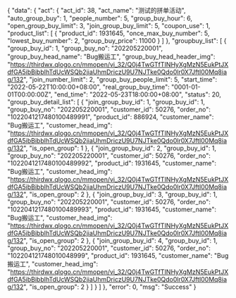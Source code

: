 <!-- 拼团明细： -->
{
 "data": {
  "act": {
   "act_id": 38,
   "act_name": "测试的拼单活动",
   "auto_group_buy": 1,
   "people_number": 5,
   "group_buy_hour": 6,
   "open_group_buy_limit": 3,
   "join_group_buy_limit": 5,
   "coupon_use": 1,
   "product_list": [
    {
     "product_id": 1931645,
     "once_max_buy_number": 5,
     "lowest_buy_number": 2,
     "group_buy_price": 11000
    }
   ]
  },
  "groupbuy_list": [
   {
    "group_buy_id": 1,
    "group_buy_no": "202205220001",
    "group_buy_head_name": "Bug搬运工",
    "group_buy_head_header_img": "https://thirdwx.qlogo.cn/mmopen/vi_32/Q0j4TwGTfTINHyXgMzN5EukPtJXdfGA5ibBibbIhTdUcWSQb2jiaUhmDriczU9U7NJTke0Qdo0lr0X7JftI00Mq8iag/132",
    "join_number_limit": 2,
    "group_buy_people_limit": 5,
    "start_time": "2022-05-22T10:00:00+08:00",
    "real_group_buy_time": "0001-01-01T00:00:00Z",
    "end_time": "2022-05-23T18:00:00+08:00",
    "status": 20,
    "group_buy_detail_list": [
     {
      "join_group_buy_id": 1,
      "group_buy_id": 1,
      "group_buy_no": "202205220001",
      "customer_id": 50276,
      "order_no": "1022041217480100489991",
      "product_id": 886924,
      "customer_name": "Bug搬运工",
      "customer_head_img": "https://thirdwx.qlogo.cn/mmopen/vi_32/Q0j4TwGTfTINHyXgMzN5EukPtJXdfGA5ibBibbIhTdUcWSQb2jiaUhmDriczU9U7NJTke0Qdo0lr0X7JftI00Mq8iag/132",
      "is_open_group": 1
     },
     {
      "join_group_buy_id": 2,
      "group_buy_id": 1,
      "group_buy_no": "202205220001",
      "customer_id": 50276,
      "order_no": "1022041217480100489992",
      "product_id": 1931645,
      "customer_name": "Bug搬运工",
      "customer_head_img": "https://thirdwx.qlogo.cn/mmopen/vi_32/Q0j4TwGTfTINHyXgMzN5EukPtJXdfGA5ibBibbIhTdUcWSQb2jiaUhmDriczU9U7NJTke0Qdo0lr0X7JftI00Mq8iag/132",
      "is_open_group": 2
     },
     {
      "join_group_buy_id": 3,
      "group_buy_id": 1,
      "group_buy_no": "202205220001",
      "customer_id": 50276,
      "order_no": "1022041217480100489993",
      "product_id": 1931645,
      "customer_name": "Bug搬运工",
      "customer_head_img": "https://thirdwx.qlogo.cn/mmopen/vi_32/Q0j4TwGTfTINHyXgMzN5EukPtJXdfGA5ibBibbIhTdUcWSQb2jiaUhmDriczU9U7NJTke0Qdo0lr0X7JftI00Mq8iag/132",
      "is_open_group": 2
     },
     {
      "join_group_buy_id": 4,
      "group_buy_id": 1,
      "group_buy_no": "202205220001",
      "customer_id": 50276,
      "order_no": "102204121748010048999",
      "product_id": 1931645,
      "customer_name": "Bug搬运工",
      "customer_head_img": "https://thirdwx.qlogo.cn/mmopen/vi_32/Q0j4TwGTfTINHyXgMzN5EukPtJXdfGA5ibBibbIhTdUcWSQb2jiaUhmDriczU9U7NJTke0Qdo0lr0X7JftI00Mq8iag/132",
      "is_open_group": 2
     }
    ]
   }
  ]
 },
 "error": 0,
 "msg": "Success"
}